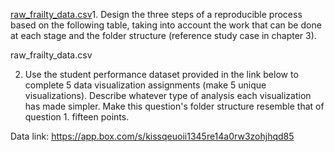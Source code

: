 [raw_frailty_data.csv](https://github.com/GhanatheyLavanya/PDS/files/12732454/raw_frailty_data.csv)1. Design the three steps of a reproducible process based on the following table, taking into account the work that can be done at each stage    and the folder structure (reference study case in chapter 3).

raw_frailty_data.csv

  

2. Use the student performance dataset provided in the link below to complete 5 data visualization assignments (make 5 unique             visualizations). Describe whatever type of analysis each visualization has made simpler. Make this question's folder structure resemble that of question 1. fifteen points.


Data link: https://app.box.com/s/kissqeuoii1345re14a0rw3zohjhqd85
